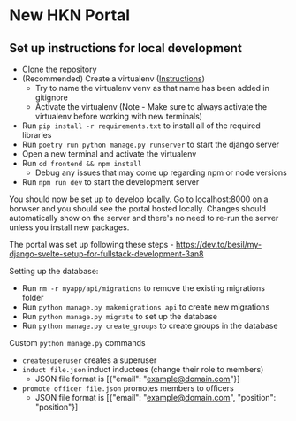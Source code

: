 # New HKN Portal

## Set up instructions for local development

- Clone the repository
- (Recommended) Create a virtualenv ([Instructions](https://www.freecodecamp.org/news/how-to-setup-virtual-environments-in-python/))
  - Try to name the virtualenv venv as that name has been added in gitignore
  - Activate the virtualenv (Note - Make sure to always activate the virtualenv before working with new terminals)
- Run `pip install -r requirements.txt` to install all of the required libraries
- Run `poetry run python manage.py runserver` to start the django server
- Open a new terminal and activate the virtualenv
- Run `cd frontend && npm install`
  - Debug any issues that may come up regarding npm or node versions
- Run `npm run dev` to start the development server

You should now be set up to develop locally. Go to localhost:8000 on a borwser and you should see the portal hosted locally. Changes should automatically show on the server and there's no need to re-run the server unless you install new packages.

The portal was set up following these steps - https://dev.to/besil/my-django-svelte-setup-for-fullstack-development-3an8

Setting up the database:
- Run `rm -r myapp/api/migrations` to remove the existing migrations folder
- Run `python manage.py makemigrations api` to create new migrations
- Run `python manage.py migrate` to set up the database
- Run `python manage.py create_groups` to create groups in the database

Custom `python manage.py` commands
- `createsuperuser` creates a superuser
- `induct file.json` induct inductees (change their role to members)
  - JSON file format is [{"email": "example@domain.com"}]
- `promote officer file.json` promotes members to officers
  - JSON file format is [{"email": "example@domain.com", "position": "position"}]